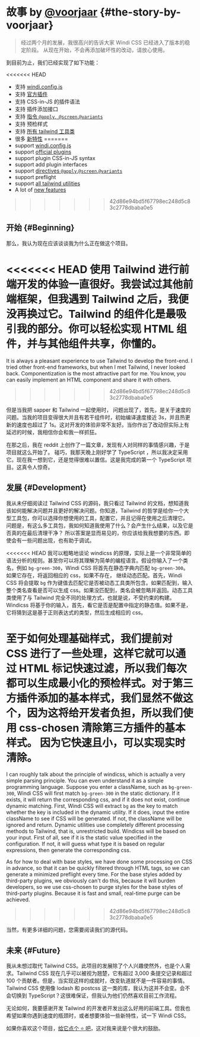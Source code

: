 [Windi CSS]: https://github.com/windicss/windicss

# 故事 <span class="text-base text-gray-500">by [@voorjaar](https://github.com/voorjaar)</span> {#the-story-by-voorjaar}

> 经过两个月的发展，我很高兴的告诉大家 Windi CSS 已经进入了版本的稳定阶段。 从现在开始，不会再添加破坏性的改动，请放心使用。

到目前为止，我们已经实现了如下功能：

<<<<<<< HEAD
- 支持 [windi.config.js](/guide/configuration)
- 支持 [官方插件](/plugins/)
- 支持 CSS-in-JS 的插件语法 
- 支持 插件添加接口
- 支持 [指令 `@apply`,` @screen`,`@variants`](/features/directives)
- 支持 预检样式
- 支持 [所有 tailwind 工具类](/utilities/)
- 很多 [新特性](/features/)
=======
- support [windi.config.js](/guide/configuration)
- support [official plugins](/plugins/)
- support plugin CSS-in-JS syntax
- support add plugin interfaces
- support [directives `@apply`,`@screen`,`@variants`](/features/directives)
- support preflight
- support [all tailwind utilities](/utilities/)
- A lot of [new features](/features/)
>>>>>>> 42d86e94bd5f67798ec248d5c83c2778dbaba0e5

## 开始 {#Beginning}

那么，我认为现在应该谈谈我为什么正在做这个项目。

<<<<<<< HEAD
使用 Tailwind 进行前端开发的体验一直很好。我尝试过其他前端框架，但我遇到 Tailwind 之后，我便没再换过它。Tailwind 的组件化是最吸引我的部分。你可以轻松实现 HTML 组件，并与其他组件共享，你懂的。
=======
It is always a pleasant experience to use Tailwind to develop the front-end. I tried other front-end frameworks, but when I met Tailwind, I never looked back. Componentization is the most attractive part for me. You know, you can easily implement an HTML component and share it with others.
>>>>>>> 42d86e94bd5f67798ec248d5c83c2778dbaba0e5

但是当我把 sapper 和 Tailwind 一起使用时， 问题出现了，首先，是关于速度的问题。当我的项目变得很大并且有若干组件时，初始编译速度接近 3s，并且热更新的速度也超过了 1s。这对开发的体验非常不友好。当你作出了改动但实际上有延迟的时候，我相信你会和我一样抓狂。

在那之后，我在 reddit 上创作了一篇文章，发现有人对同样的事情感兴趣，于是项目就这么开始了。 碰巧，我那天晚上刚好学了 TypeScript ，所以我决定采用它。现在我一想到它，还是觉得很难以置信。这是我完成的第一个 TypeScript 项目。这真令人惊奇。

## 发展 {#Development}

我从未仔细阅读过 Tailwind CSS 的源码，我只看过 Tailwind 的文档，想知道我该如何能解决问题并且更好的解决问题。你知道，Tailwind 的哲学是给你一个大型工具包，你可以选择你想使用的工具，配置它，并且记得在使用之后清理它。 问题是，有这么多工具包，我如何知道我使用了什么？会产生什么结果，以及它是否真的在最后清理干净？ 所以答案是显而易见的，你应该给我我想要的东西。即使会有一些问题出现，也有助于调试。

<<<<<<< HEAD
我可以粗略地谈论 windicss 的原理，实际上是一个非常简单的语法分析的规则。甚至你可以将其理解为简单的编程语言。假设你输入了一个类名，例如 `bg-green-300`，Windi CSS 将首先在静态字典内匹配 `bg-green-300`。如果它存在，将返回相应的 css，如果不存在， 继续动态匹配。首先，Windi CSS 将会提取 `bg` 作为键值去匹配它是否被动态工具类所包含。如果匹配到，输入整个类名查看是否可以生成 css。如果没匹配到，类名会被忽略并返回。动态工具类使用了与 Tailwind 完全不同的处理方式，也就是说，不受约束的构建。Windicss 将基于你的输入，首先，看它是否是配置中指定的静态值。如果不是，它将猜到这是基于正则表达式的类型，然后生成相应的 css。

至于如何处理基础样式，我们提前对 CSS 进行了一些处理，这样它就可以通过 HTML 标记快速过滤，所以我们每次都可以生成最小化的预检样式。对于第三方插件添加的基本样式，我们显然不做这个，因为这将给开发者负担，所以我们使用 css-chosen 清除第三方插件的基本样式。 因为它快速且小，可以实现实时清除。
=======
I can roughly talk about the principle of windicss, which is actually a very simple parsing principle. You can even understand it as a simple programming language. Suppose you enter a className, such as `bg-green-300`, Windi CSS will first match `bg-green-300` in the static dictionary. If it exists, it will return the corresponding css, and if it does not exist, continue dynamic matching. First, Windi CSS will extract `bg` as the key to match whether the key is included in the dynamic utility. If it does, input the entire className to see if CSS will be generated. If not, the className will be ignored and return. Dynamic utilities use completely different processing methods to Tailwind, that is, unrestricted build. Windicss will be based on your input. First of all, see if it is the static value specified in the configuration. If not, it will guess what type it is based on regular expressions, then generate the corresponding css.

As for how to deal with base styles, we have done some processing on CSS in advance, so that it can be quickly filtered through HTML tags, so we can generate a minimized preflight every time. For the base styles added by third-party plugins, we obviously can't do this, because it will burden developers, so we use css-chosen to purge styles for the base styles of third-party plugins. Because it is fast and small, real-time purge can be achieved.
>>>>>>> 42d86e94bd5f67798ec248d5c83c2778dbaba0e5

当然，有更多详细的问题，您需要阅读我们的源代码。

## 未来 {#Future}

我从未想过取代 Tailwind CSS。此项目的发展除了个人兴趣使然外，也是个人需求。Tailwind CSS 现在几乎可以被视为翘楚，它有超过 3,000 条提交记录和超过 100 个贡献者。但是，当实现这样的成就时，改变轨道就不是一件容易的事情。Tailwind CSS 使用像 lodash 和 postcss 这一类的库，我认为这并不会变。会不会切换到 TypeScript？这很难保证，但我认为他们仍然喜欢目前工作流程。

无论如何，我要感谢开发 Tailwind 的开发者开发出这么好用的前端工具。但我也希望如果你遇到速度的瓶颈时，或者想要体验一些新特性，试一下 Windi CSS。

如果你喜欢这个项目，[给它点个 ⭐️ 吧][Windi CSS]，这对我来说是个很大的鼓励。
